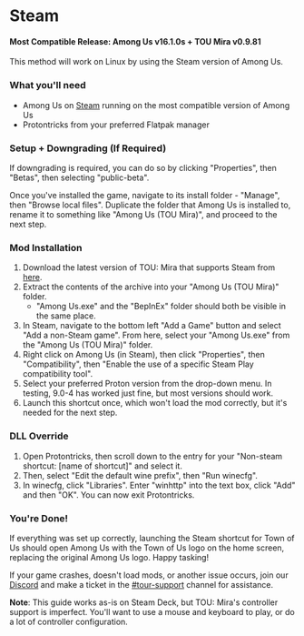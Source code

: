 
# Steam

#### Most Compatible Release: Among Us v16.1.0s + TOU Mira v0.9.81

This method will work on Linux by using the Steam version of Among Us.

### What you'll need

- Among Us on [Steam](https://store.steampowered.com/app/945360) running on the most compatible version of Among Us
- Protontricks from your preferred Flatpak manager

### Setup + Downgrading (If Required)

If downgrading is required, you can do so by clicking "Properties", then "Betas", then selecting "public-beta".

Once you've installed the game, navigate to its install folder - "Manage", then "Browse local files".
Duplicate the folder that Among Us is installed to, rename it to something like "Among Us (TOU Mira)", and proceed to the next step.

### Mod Installation

1. Download the latest version of TOU: Mira that supports Steam from [here](https://github.com/AU-Avengers/TOU-Mira/releases/latest).
2. Extract the contents of the archive into your "Among Us (TOU Mira)" folder.
    - "Among Us.exe" and the "BepInEx" folder should both be visible in the same place.
3. In Steam, navigate to the bottom left "Add a Game" button and select "Add a non-Steam game". From here, select your "Among Us.exe" from the "Among Us (TOU Mira)" folder.
4. Right click on Among Us (in Steam), then click "Properties", then "Compatibility", then "Enable the use of a specific Steam Play compatibility tool". 
5. Select your preferred Proton version from the drop-down menu. In testing, 9.0-4 has worked just fine, but most versions should work.
6. Launch this shortcut once, which won't load the mod correctly, but it's needed for the next step.

### DLL Override

1. Open Protontricks, then scroll down to the entry for your "Non-steam shortcut: [name of shortcut]" and select it.
2. Then, select "Edit the default wine prefix", then "Run winecfg".
3. In winecfg, click "Libraries". Enter "winhttp" into the text box, click "Add" and then "OK". You can now exit Protontricks.

### You're Done!

If everything was set up correctly, launching the Steam shortcut for Town of Us should open Among Us with the Town of Us logo on the home screen, replacing the original Among Us logo. Happy tasking!

If your game crashes, doesn't load mods, or another issue occurs, join our [Discord](https://discord.gg/ugyc4EVUYZ) and make a ticket in the [#tour-support](https://discord.com/channels/890249154402586734/900986905154453504) channel for assistance.

**Note**: This guide works as-is on Steam Deck, but TOU: Mira's controller support is imperfect. You'll want to use a mouse and keyboard to play, or do a lot of controller configuration.